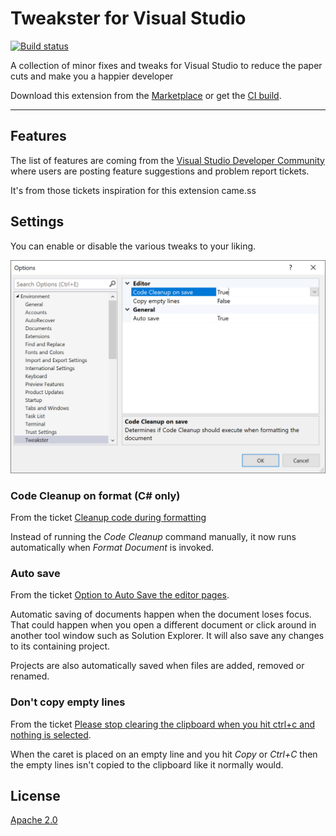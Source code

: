 # Tweakster for Visual Studio

[![Build status](https://ci.appveyor.com/api/projects/status/4pha1svkn0aqg3u4?svg=true)](https://ci.appveyor.com/project/madskristensen/tweakster)

A collection of minor fixes and tweaks for Visual Studio to reduce the paper cuts and make you a happier developer

Download this extension from the [Marketplace](https://marketplace.visualstudio.com/items?itemName=MadsKristensen.KnownMonikersExplorer)
or get the [CI build](https://www.vsixgallery.com/extension/0c8bd9fa-77d5-4563-ab57-9e01608c3d04/).

----------------------------------------------

## Features
The list of features are coming from the [Visual Studio Developer Community](https://developercommunity.visualstudio.com/) where users are posting feature suggestions and problem report tickets. 

It's from those tickets inspiration for this extension came.ss

## Settings
You can enable or disable the various tweaks to your liking.

![Settings](art/settings.png)

### Code Cleanup on format (C# only)
From the ticket [Cleanup code during formatting](https://developercommunity.visualstudio.com/idea/420291/cleanup-code-during-formatting.html)

Instead of running the *Code Cleanup* command manually, it now runs automatically when *Format Document* is invoked. 

### Auto save
From the ticket [Option to Auto Save the editor pages](https://developercommunity.visualstudio.com/idea/371187/option-to-auto-save-the-editor-pages.html).

Automatic saving of documents happen when the document loses focus. That could happen when you open a different document or click around in another tool window such as Solution Explorer. It will also save any changes to its containing project.

Projects are also automatically saved when files are added, removed or renamed. 

### Don't copy empty lines
From the ticket [Please stop clearing the clipboard when you hit ctrl+c and nothing is selected](https://developercommunity.visualstudio.com/idea/693790/please-stop-clearing-the-clipboard-when-you-hit-ct.html).

When the caret is placed on an empty line and you hit *Copy* or *Ctrl+C* then the empty lines isn't copied to the clipboard like it normally would.

## License
[Apache 2.0](LICENSE)